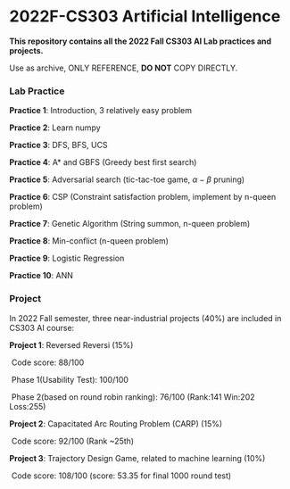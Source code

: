 # 2022F-CS303 Artificial Intelligence

**This repository contains all the 2022 Fall CS303 AI Lab practices and projects.** 

Use as archive, ONLY REFERENCE, **DO NOT** COPY DIRECTLY.

### Lab Practice

**Practice 1**: Introduction, 3 relatively easy problem

**Practice 2**: Learn numpy

**Practice 3**: DFS, BFS, UCS

**Practice 4**: A* and GBFS (Greedy best first search)

**Practice 5**: Adversarial search (tic-tac-toe game, $\alpha-\beta$ pruning)

**Practice 6**: CSP (Constraint satisfaction problem, implement by n-queen problem) 

**Practice 7**: Genetic Algorithm (String summon, n-queen problem)

**Practice 8**: Min-conflict (n-queen problem)

**Practice 9**: Logistic Regression

**Practice 10**: ANN



### Project

In 2022 Fall semester, three near-industrial projects (40%) are included in CS303 AI course:

**Project 1**: Reversed Reversi (15%) 

​	Code score: 88/100

​		 Phase 1(Usability Test): 100/100

​		 Phase 2(based on round robin ranking): 76/100 (Rank:141 Win:202 Loss:255)

**Project 2**: Capacitated Arc Routing Problem (CARP) (15%)

​	Code score: 92/100 (Rank ~25th)

**Project 3**: Trajectory Design Game, related to machine learning (10%)

​	Code score: 108/100 (score: 53.35 for final 1000 round test)


